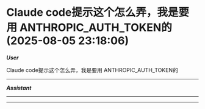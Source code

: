 <!-- Generated by SpecStory -->

# Claude code提示这个怎么弄，我是要用 ANTHROPIC_AUTH_TOKEN的 (2025-08-05 23:18:06)

_**User**_

Claude code提示这个怎么弄，我是要用 ANTHROPIC_AUTH_TOKEN的

---

_**Assistant**_



---



---

